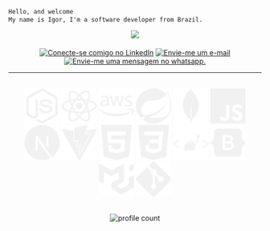 ```
Hello, and welcome
My name is Igor, I'm a software developer from Brazil.
```

<div align="center">
<picture>
<source 
  srcset="https://github-readme-stats.vercel.app/api/top-langs/?username=igorsans&layout=compact&langs_count=10&theme=dark"
  media="(prefers-color-scheme: dark)"
/>
<source
  srcset="https://github-readme-stats.vercel.app/api/top-langs/?username=igorsans&layout=compact&langs_count=10&theme=graywhite"
  media="(prefers-color-scheme: light), (prefers-color-scheme: no-preference)"
/>
<img src="https://github-readme-stats.vercel.app/api/top-langs/?username=igorsans&layout=compact&langs_count=10&theme=dark" />
</picture>
</div>
<div align="center">
    <br>
    <a href="https://www.linkedin.com/in/devsantos/"><img src="https://img.shields.io/badge//devsantos-282C34?logo=linkedin&logoColor=F1F1F1" alt="Conecte-se comigo no LinkedIn" title="Clique aqui para visualizar meu perfil no LinkedIn." height="25"/></a>
    <a href="mailto:igor.santos0@hotmail.com"><img src="https://img.shields.io/badge/igor.santos0@hotmail.com-282C34?logo=Microsoft Outlook&logoColor=F1F1F1" alt="Envie-me um e-mail" title="Clique aqui e me envie um email!" height="25"/></a>
    <a href="https://api.whatsapp.com/send?phone=5521980505130&text=Igor+Santos%2C+Desenvolvedor%2C+Me+Envie+uma+mensagem%21"><img src="https://img.shields.io/badge/(21)98050--5130-282C34?logo=whatsapp&logoColor=F1F1F1" alt="Envie-me uma mensagem no whatsapp." title="Clique aqui e me envie uma mensagem no whatsapp" height="25"/></a>
       <hr>
       <br>
        <div align="center" style="display: inline_block">
        <picture>
        <source srcset="./img/node.svg" media="(prefers-color-scheme: dark)" />
        <source srcset="./img/nodew.svg" media="(prefers-color-scheme: light), (prefers-color-scheme: no-preference)" />
            <img width="70px" src="./img/node.svg">
        </picture>
        <picture>
        <source srcset="./img/react.svg" media="(prefers-color-scheme: dark)" />
        <source srcset="./img/reactw.svg" media="(prefers-color-scheme: light), (prefers-color-scheme: no-preference)" />
            <img width="70px" src="./img/react.svg">
        </picture>
        <picture>
        <source srcset="./img/aws.svg" media="(prefers-color-scheme: dark)" />
        <source srcset="./img/awsw.svg" media="(prefers-color-scheme: light), (prefers-color-scheme: no-preference)" />
            <img width="70px" src="./img/aws.svg">
        </picture>
        <picture>
        <source srcset="./img/spring.svg" media="(prefers-color-scheme: dark)" />
        <source srcset="./img/springw.svg" media="(prefers-color-scheme: light), (prefers-color-scheme: no-preference)" />
            <img width="70px" src="./img/spring.svg">
        </picture>
        <picture>
        <source srcset="./img/mongodb.svg" media="(prefers-color-scheme: dark)" />
        <source srcset="./img/mongodbw.svg" media="(prefers-color-scheme: light), (prefers-color-scheme: no-preference)" />
            <img width="70px" src="./img/mongodb.svg">
        </picture>
        <picture>
        <source srcset="./img/javascript.svg" media="(prefers-color-scheme: dark)" />
        <source srcset="./img/javascriptw.svg" media="(prefers-color-scheme: light), (prefers-color-scheme: no-preference)" />
            <img width="70px" src="./img/javascript.svg">
        </picture>
            <br>
        <picture>
        <source srcset="./img/next.svg" media="(prefers-color-scheme: dark)" />
        <source srcset="./img/nextw.svg" media="(prefers-color-scheme: light), (prefers-color-scheme: no-preference)" />
            <img width="70px" src="./img/next.svg">
        </picture>
        <picture>
        <source srcset="./img/vite.svg" media="(prefers-color-scheme: dark)" />
        <source srcset="./img/vitew.svg" media="(prefers-color-scheme: light), (prefers-color-scheme: no-preference)" />
            <img width="70px" src="./img/vite.svg">
        </picture>
        <picture>
        <source srcset="./img/html.svg" media="(prefers-color-scheme: dark)" />
        <source srcset="./img/htmlw.svg" media="(prefers-color-scheme: light), (prefers-color-scheme: no-preference)" />
            <img width="70px" src="./img/html.svg">
        </picture>
        <picture>
        <source srcset="./img/css.svg" media="(prefers-color-scheme: dark)" />
        <source srcset="./img/cssw.svg" media="(prefers-color-scheme: light), (prefers-color-scheme: no-preference)" />
            <img width="70px" src="./img/css.svg">
        </picture>
        <picture>
        <source srcset="./img/sc.svg" media="(prefers-color-scheme: dark)" />
        <source srcset="./img/scw.svg" media="(prefers-color-scheme: light), (prefers-color-scheme: no-preference)" />
            <img width="70px" src="./img/sc.svg">
        </picture>
        <picture>
        <source srcset="./img/bootstrap.svg" media="(prefers-color-scheme: dark)" />
        <source srcset="./img/bootstrapw.svg" media="(prefers-color-scheme: light), (prefers-color-scheme: no-preference)" />
            <img width="70px" src="./img/bootstrap.svg">
        </picture>
            <br>
        <picture>
        <source srcset="./img/mui.svg" media="(prefers-color-scheme: dark)" />
        <source srcset="./img/muiw.svg" media="(prefers-color-scheme: light), (prefers-color-scheme: no-preference)" />
            <img width="70px" src="./img/mui.svg">
        </picture>
        <picture>
        <source srcset="./img/git.svg" media="(prefers-color-scheme: dark)" />
        <source srcset="./img/gitw.svg" media="(prefers-color-scheme: light), (prefers-color-scheme: no-preference)" />
            <img width="70px" src="./img/git.svg">
        </picture>
        </div>

<br>

![profile count](https://komarev.com/ghpvc/?username=igorsans&color=grey&style=flat-square)
<br>

</div>
